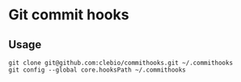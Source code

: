 # Git commit hooks

## Usage

    git clone git@github.com:clebio/commithooks.git ~/.commithooks
    git config --global core.hooksPath ~/.commithooks
